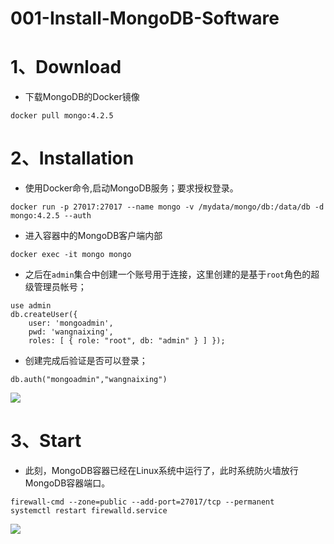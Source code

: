 # 001-Install-MongoDB-Software

# 1、Download

- 下载MongoDB的Docker镜像

```shell
docker pull mongo:4.2.5
```

# 2、Installation

- 使用Docker命令,启动MongoDB服务；要求授权登录。

```shell
docker run -p 27017:27017 --name mongo -v /mydata/mongo/db:/data/db -d mongo:4.2.5 --auth
```

- 进入容器中的MongoDB客户端内部

```
docker exec -it mongo mongo
```

- 之后在`admin`集合中创建一个账号用于连接，这里创建的是基于`root`角色的超级管理员帐号；

```shell
use admin
db.createUser({
    user: 'mongoadmin',
    pwd: 'wangnaixing',
    roles: [ { role: "root", db: "admin" } ] });
```

- 创建完成后验证是否可以登录；

```shell
db.auth("mongoadmin","wangnaixing")
```

![](D:\my_notebook\typora笔记图片统一管理处\QQ截图20211206165523-163946859478315.jpg)

# 3、Start

- 此刻，MongoDB容器已经在Linux系统中运行了，此时系统防火墙放行 MongoDB容器端口。

```shell
firewall-cmd --zone=public --add-port=27017/tcp --permanent
systemctl restart firewalld.service
```

![](D:\my_notebook\typora笔记图片统一管理处\QQ截图20211206170315-16387816815135-163946867054117.jpg)